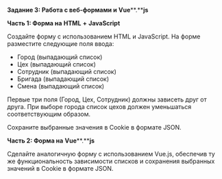 **Задание 3: Работа с веб-формами и** **Vue****.****js**

**Часть 1: Форма на** **HTML** **+** **JavaScript**

Создайте форму с использованием HTML и JavaScript. На форме разместите следующие поля ввода:

- Город (выпадающий список)
- Цех (выпадающий список)
- Сотрудник (выпадающий список)
- Бригада (выпадающий список)
- Смена (выпадающий список)

Первые три поля (Город, Цех, Сотрудник) должны зависеть друг от друга. При выборе города список цехов должен уменьшаться соответствующим образом.

Сохраните выбранные значения в Cookie в формате JSON.

**Часть 2: Форма на** **Vue****.****js**

Сделайте аналогичную форму с использованием Vue.js, обеспечив ту же функциональность зависимости списков и сохранения выбранных значений в Cookie в формате JSON.